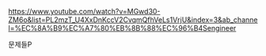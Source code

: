 https://www.youtube.com/watch?v=MGwd30-ZM6o&list=PL2mzT_U4XxDnKccV2CvqmQfhVeLs1VrjU&index=3&ab_channel=%EC%8A%B9%EC%A7%80%EB%8B%88%EC%96%B4Sengineer






문제들P
